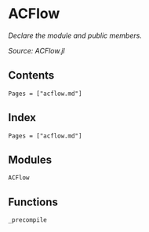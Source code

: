 # ACFlow

*Declare the module and public members.*

*Source: ACFlow.jl*

## Contents

```@contents
Pages = ["acflow.md"]
```

## Index

```@index
Pages = ["acflow.md"]
```

## Modules

```@docs
ACFlow
```

## Functions

```@docs
_precompile
```
